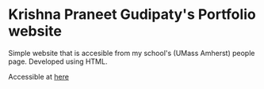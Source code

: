# Krishna Praneet Gudipaty's Portfolio website
 
 Simple website that is accesible from my school's (UMass Amherst) people page. Developed using HTML. 

 Accessible at [here](https://shorturl.at/jzMT4)